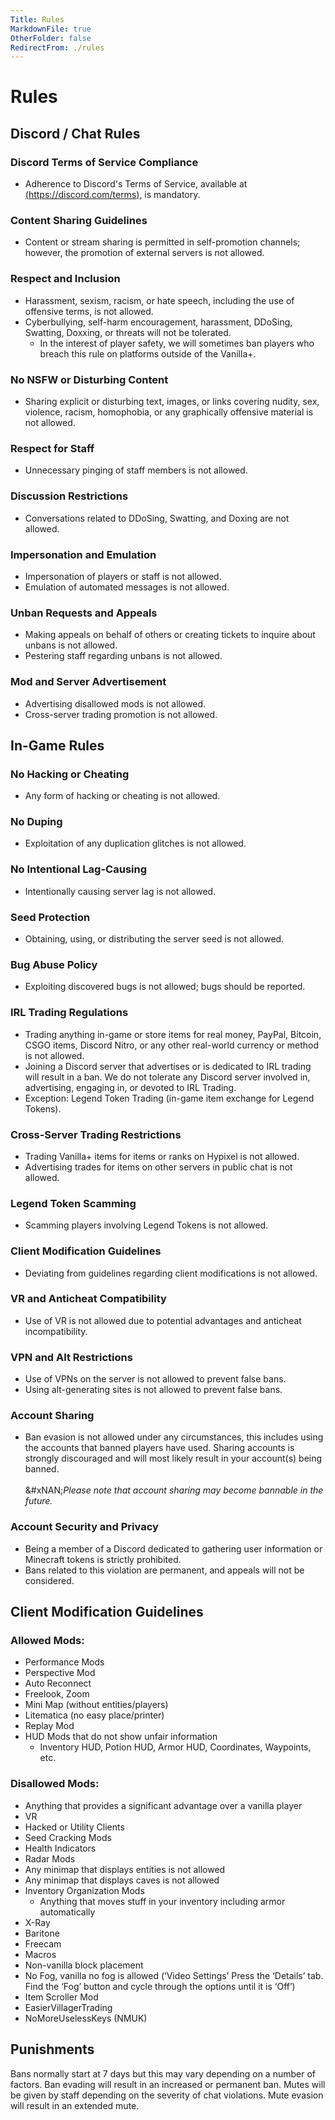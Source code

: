 ```yaml
---
Title: Rules
MarkdownFile: true
OtherFolder: false
RedirectFrom: ./rules
---
```


# Rules

## Discord / Chat Rules

### Discord Terms of Service Compliance

* Adherence to Discord's Terms of Service, available at [(https://discord.com/terms),](https://discord.com/terms) is mandatory.

### Content Sharing Guidelines

* Content or stream sharing is permitted in self-promotion channels; however, the promotion of external servers is not allowed.

### Respect and Inclusion

* Harassment, sexism, racism, or hate speech, including the use of offensive terms, is not allowed.
* Cyberbullying, self-harm encouragement, harassment, DDoSing, Swatting, Doxxing, or threats will not be tolerated.
  * In the interest of player safety, we will sometimes ban players who breach this rule on platforms outside of the Vanilla+.

### No NSFW or Disturbing Content

* Sharing explicit or disturbing text, images, or links covering nudity, sex, violence, racism, homophobia, or any graphically offensive material is not allowed.

### Respect for Staff

* Unnecessary pinging of staff members is not allowed.

### Discussion Restrictions

* Conversations related to DDoSing, Swatting, and Doxing are not allowed.

### Impersonation and Emulation

* Impersonation of players or staff is not allowed.
* Emulation of automated messages is not allowed.

### Unban Requests and Appeals

* Making appeals on behalf of others or creating tickets to inquire about unbans is not allowed.
* Pestering staff regarding unbans is not allowed.

### Mod and Server Advertisement

* Advertising disallowed mods is not allowed.
* Cross-server trading promotion is not allowed.

## In-Game Rules

### No Hacking or Cheating

* Any form of hacking or cheating is not allowed.

### No Duping

* Exploitation of any duplication glitches is not allowed.

### No Intentional Lag-Causing

* Intentionally causing server lag is not allowed.

### Seed Protection

* Obtaining, using, or distributing the server seed is not allowed.

### Bug Abuse Policy

* Exploiting discovered bugs is not allowed; bugs should be reported.

### IRL Trading Regulations

* Trading anything in-game or store items for real money, PayPal, Bitcoin, CSGO items, Discord Nitro, or any other real-world currency or method is not allowed.
* Joining a Discord server that advertises or is dedicated to IRL trading will result in a ban. We do not tolerate any Discord server involved in, advertising, engaging in, or devoted to IRL Trading.
* Exception: Legend Token Trading (in-game item exchange for Legend Tokens).

### Cross-Server Trading Restrictions

* Trading Vanilla+ items for items or ranks on Hypixel is not allowed.
* Advertising trades for items on other servers in public chat is not allowed.

### Legend Token Scamming

* Scamming players involving Legend Tokens is not allowed.

### Client Modification Guidelines

* Deviating from guidelines regarding client modifications is not allowed.

### VR and Anticheat Compatibility

* Use of VR is not allowed due to potential advantages and anticheat incompatibility.

### VPN and Alt Restrictions

* Use of VPNs on the server is not allowed to prevent false bans.
* Using alt-generating sites is not allowed to prevent false bans.

### Account Sharing

* Ban evasion is not allowed under any circumstances, this includes using the accounts that banned players have used. Sharing accounts is strongly discouraged and will most likely result in your account(s) being banned.\
  \
  &#xNAN;_&#x50;lease note that account sharing may become bannable in the future._

### Account Security and Privacy

* Being a member of a Discord dedicated to gathering user information or Minecraft tokens is strictly prohibited.  
* Bans related to this violation are permanent, and appeals will not be considered.

## Client Modification Guidelines

### Allowed Mods:

* Performance Mods
* Perspective Mod
* Auto Reconnect
* Freelook, Zoom
* Mini Map (without entities/players)
* Litematica (no easy place/printer)
* Replay Mod
* HUD Mods that do not show unfair information
  * Inventory HUD, Potion HUD, Armor HUD, Coordinates, Waypoints, etc.

### Disallowed Mods:

* Anything that provides a significant advantage over a vanilla player
* VR
* Hacked or Utility Clients
* Seed Cracking Mods
* Health Indicators
* Radar Mods
* Any minimap that displays entities is not allowed
* Any minimap that displays caves is not allowed
* Inventory Organization Mods
  * Anything that moves stuff in your inventory including armor automatically
* X-Ray
* Baritone
* Freecam
* Macros
* Non-vanilla block placement
* No Fog, vanilla no fog is allowed (‘Video Settings’ Press the ‘Details’ tab. Find the ‘Fog’ button and cycle through the options until it is ‘Off’)
* Item Scroller Mod
* EasierVillagerTrading
* NoMoreUselessKeys (NMUK)

## Punishments

Bans normally start at 7 days but this may vary depending on a number of factors. Ban evading will result in an increased or permanent ban. Mutes will be given by staff depending on the severity of chat violations. Mute evasion will result in an extended mute.
